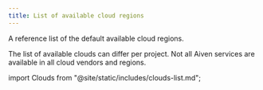 ```yaml
---
title: List of available cloud regions
---
```


A reference list of the default available cloud regions.

The list of available clouds can differ per project. Not
all Aiven services are available in all cloud vendors and regions.

import Clouds from "@site/static/includes/clouds-list.md";

<Clouds/>
